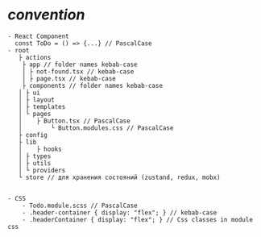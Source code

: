 # _convention_ 
    - React Component
      const ToDo = () => {...} // PascalCase
    - root
	   ├ actions
        ├ app // folder names kebab-case
        │ ├ not-found.tsx // kebab-case
        │ ├ page.tsx // kebab-case
        ├ components // folder names kebab-case
	   │ ├ ui
	   │ ├ layout
	   │ ├ templates
	   │ └ pages
	   │ 	├ Button.tsx // PascalCase
	   │		└ Button.modules.css // PascalCase
	   ├ config
	   ├ lib
	   │	├ hooks
	   │ ├ types
	   │ ├ utils
	   │ └ providers
	   └ store // для хранения состояний (zustand, redux, mobx)


    - CSS
        - Todo.module.scss // PascalCase
        - .header-container { display: "flex"; } // kebab-case
        - .headerContainer { display: "flex"; } // Css classes in module css
